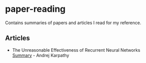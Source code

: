 # paper-reading
Contains summaries of papers and articles I read for my reference.

## Articles

- The Unreasonable Effectiveness of Recurrent Neural Networks [Summary](Articles/1-Unreasonable-Effectiveness-Of-RNN.md) - Andrej Karpathy
